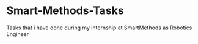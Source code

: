 # Smart-Methods-Tasks
Tasks that i have done during my internship at SmartMethods as Robotics Engineer  
